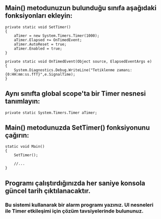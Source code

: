## Main() metodunuzun bulunduğu sınıfa aşağıdaki fonksiyonları ekleyin:

```
private static void SetTimer()
{
    aTimer = new System.Timers.Timer(1000);
    aTimer.Elapsed += OnTimedEvent;
    aTimer.AutoReset = true;
    aTimer.Enabled = true;
}

private static void OnTimedEvent(Object source, ElapsedEventArgs e)
{
    System.Diagnostics.Debug.WriteLine("Tetiklenme zamanı: {0:HH:mm:ss.fff}",e.SignalTime);
}
```

## Aynı sınıfta global scope'ta bir Timer nesnesi tanımlayın:

```
private static System.Timers.Timer aTimer;
```

## Main() metodunuzda SetTimer() fonksiyonunu çağırın:


```
static void Main()
{
    SetTimer();

    //...
}
```

## Programı çalıştırdığınızda her saniye konsola güncel tarih çıktılanacaktır.

### Bu sistemi kullanarak bir alarm programı yazınız. UI nesneleri ile Timer etkileşimi için çözüm tavsiyelerinde bulununuz.
